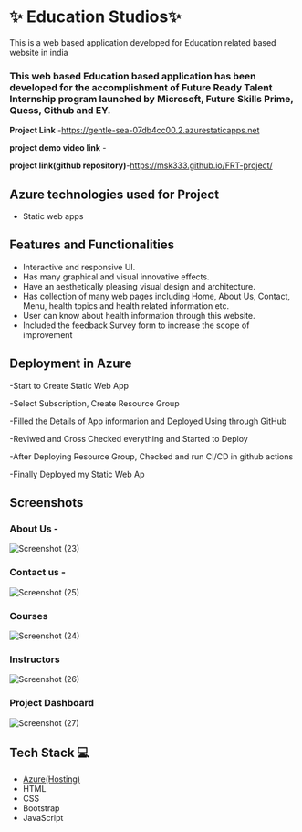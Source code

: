 # ✨ Education Studios✨

This is a web based application developed for Education related based website in india

### This web based Education based application has been developed for the accomplishment of Future Ready Talent Internship program launched by Microsoft, Future Skills Prime, Quess, Github and EY.


**Project Link** -https://gentle-sea-07db4cc00.2.azurestaticapps.net

**project demo video link** - 

**project link(github repository)**-https://msk333.github.io/FRT-project/

## Azure technologies used for Project

- Static web apps


## Features and Functionalities 

- Interactive and responsive UI.
- Has many graphical and visual innovative effects.
- Have an aesthetically pleasing visual design and architecture.
- Has collection of many web pages including Home, About Us, Contact, Menu, health topics and health related information etc.
- User can know about health information through this website.
- Included the feedback Survey form to increase the scope of improvement 

## Deployment in Azure

-Start to Create Static Web App

-Select Subscription, Create Resource Group

-Filled the Details of App informarion and Deployed Using through GitHub

-Reviwed and Cross Checked everything and Started to Deploy

-After Deploying Resource Group, Checked and run CI/CD in github actions

-Finally Deployed my Static Web Ap

## Screenshots




   

### About Us -
![Screenshot (23)](https://user-images.githubusercontent.com/114825835/205081822-7fbae63f-063d-467b-9d06-6465a060edf8.png)

### Contact us -
![Screenshot (25)](https://user-images.githubusercontent.com/114825835/205081930-9eed0160-2b9f-44c7-b66c-2692544e42aa.png)

### Courses
![Screenshot (24)](https://user-images.githubusercontent.com/114825835/205082098-70f8c8e4-45b0-4c05-87f6-e87f15499b93.png)

### Instructors
![Screenshot (26)](https://user-images.githubusercontent.com/114825835/205082266-2cfbb42e-9e7c-4b52-bb84-6a78ba21d034.png)

### Project Dashboard
![Screenshot (27)](https://user-images.githubusercontent.com/114825835/205083356-c4ee3c5e-5006-414f-885a-737629b2589a.png)

## Tech Stack 💻

- [Azure(Hosting)](https://azure.microsoft.com/en-in/features/azure-portal/)
- HTML
- CSS
- Bootstrap
- JavaScript
